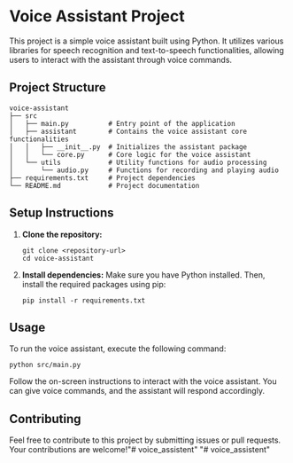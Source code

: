 # Voice Assistant Project

This project is a simple voice assistant built using Python. It utilizes various libraries for speech recognition and text-to-speech functionalities, allowing users to interact with the assistant through voice commands.

## Project Structure

```
voice-assistant
├── src
│   ├── main.py          # Entry point of the application
│   ├── assistant        # Contains the voice assistant core functionalities
│   │   ├── __init__.py  # Initializes the assistant package
│   │   └── core.py      # Core logic for the voice assistant
│   └── utils            # Utility functions for audio processing
│       └── audio.py     # Functions for recording and playing audio
├── requirements.txt     # Project dependencies
└── README.md            # Project documentation
```

## Setup Instructions

1. **Clone the repository:**
   ```
   git clone <repository-url>
   cd voice-assistant
   ```

2. **Install dependencies:**
   Make sure you have Python installed. Then, install the required packages using pip:
   ```
   pip install -r requirements.txt
   ```

## Usage

To run the voice assistant, execute the following command:
```
python src/main.py
```

Follow the on-screen instructions to interact with the voice assistant. You can give voice commands, and the assistant will respond accordingly.

## Contributing

Feel free to contribute to this project by submitting issues or pull requests. Your contributions are welcome!"# voice_assistent" 
"# voice_assistent" 

